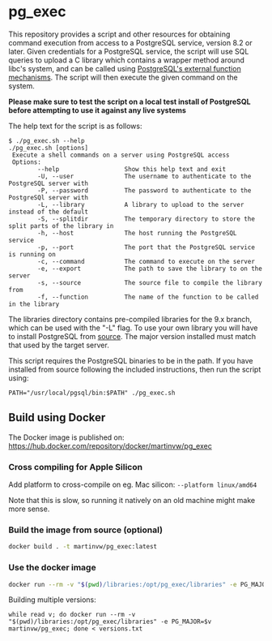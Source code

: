 # pg_exec

This repository provides a script and other resources for obtaining command execution from access to a PostgreSQL service, version 8.2 or later. Given credentials for a PostgreSQL service, the script will use SQL queries to upload a C library which contains a wrapper method around libc's system, and can be called using [PostgreSQL's external function mechanisms](https://www.postgresql.org/docs/current/static/xfunc-c.html). The script will then execute the given command on the system.

**Please make sure to test the script on a local test install of PostgreSQL before attempting to use it against any live systems**

The help text for the script is as follows:
```
$ ./pg_exec.sh --help
./pg_exec.sh [options]
 Execute a shell commands on a server using PostgreSQL access
 Options:
        --help                  Show this help text and exit
        -U, --user              The username to authenticate to the PostgreSQL server with
        -P, --password          The password to authenticate to the PostgreSQl server with
        -L, --library           A library to upload to the server instead of the default
        -S, --splitdir          The temporary directory to store the split parts of the library in
        -h, --host              The host running the PostgreSQL service
        -p, --port              The port that the PostgreSQL service is running on
        -c, --command           The command to execute on the server
        -e, --export            The path to save the library to on the server
        -s, --source            The source file to compile the library from
        -f, --function          The name of the function to be called in the library
```

The libraries directory contains pre-compiled libraries for the 9.x branch, which can be used with the "-L" flag. To use your own library you will have to install PostgreSQL from [source](https://www.postgresql.org/ftp/source/). The major version installed must match that used by the target server.

This script requires the PostgreSQL binaries to be in the path. If you have installed from source following the included instructions, then run the script using:
```
PATH="/usr/local/pgsql/bin:$PATH" ./pg_exec.sh
```

## Build using Docker

The Docker image is published on: https://hub.docker.com/repository/docker/martinvw/pg_exec

### Cross compiling for Apple Silicon

Add platform to cross-compile on eg. Mac silicon: `--platform linux/amd64`

Note that this is slow, so running it natively on an old machine might make more sense.

### Build the image from source (optional)

```bash
docker build . -t martinvw/pg_exec:latest
```

### Use the docker image

```bash
docker run --rm -v "$(pwd)/libraries:/opt/pg_exec/libraries" -e PG_MAJOR=11 martinvw/pg_exec
```

Building multiple versions:

```
while read v; do docker run --rm -v "$(pwd)/libraries:/opt/pg_exec/libraries" -e PG_MAJOR=$v martinvw/pg_exec; done < versions.txt
```